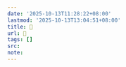 ```yaml
---
date: '2025-10-13T11:28:22+08:00'
lastmod: '2025-10-13T13:04:51+08:00'
title: 󰜱
url: 󰜱
tags: []
src:
note:
---
```

